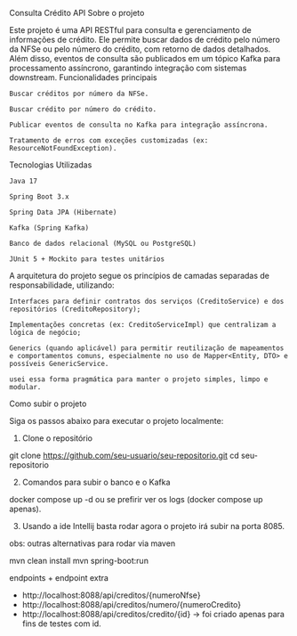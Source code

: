 Consulta Crédito API
Sobre o projeto

Este projeto é uma API RESTful para consulta e gerenciamento de informações de crédito.
Ele permite buscar dados de crédito pelo número da NFSe ou pelo número do crédito, com retorno de dados detalhados.
Além disso, eventos de consulta são publicados em um tópico Kafka para processamento assíncrono, garantindo integração com sistemas downstream.
Funcionalidades principais

    Buscar créditos por número da NFSe.

    Buscar crédito por número do crédito.

    Publicar eventos de consulta no Kafka para integração assíncrona.

    Tratamento de erros com exceções customizadas (ex: ResourceNotFoundException).

Tecnologias Utilizadas

    Java 17

    Spring Boot 3.x

    Spring Data JPA (Hibernate)

    Kafka (Spring Kafka)

    Banco de dados relacional (MySQL ou PostgreSQL)

    JUnit 5 + Mockito para testes unitários


A arquitetura do projeto segue os princípios de camadas separadas de responsabilidade, utilizando:

    Interfaces para definir contratos dos serviços (CreditoService) e dos repositórios (CreditoRepository);

    Implementações concretas (ex: CreditoServiceImpl) que centralizam a lógica de negócio;

    Generics (quando aplicável) para permitir reutilização de mapeamentos e comportamentos comuns, especialmente no uso de Mapper<Entity, DTO> e possíveis GenericService.
    
    usei essa forma pragmática para manter o projeto simples, limpo e modular.


Como subir o projeto

Siga os passos abaixo para executar o projeto localmente:
1. Clone o repositório

git clone https://github.com/seu-usuario/seu-repositorio.git
cd seu-repositorio

2. Comandos para subir o banco e o Kafka

docker compose up -d ou se prefirir ver os logs (docker compose up apenas).

3. Usando a ide Intellij basta rodar agora o projeto irá subir na porta 8085.
 
obs: outras alternativas para rodar via maven

   mvn clean install
   mvn spring-boot:run

endpoints + endpoint extra

- http://localhost:8088/api/creditos/{numeroNfse}
- http://localhost:8088/api/creditos/numero/{numeroCredito}
- http://localhost:8088/api/creditos/credito/{id} -> foi criado apenas para fins de testes com id.









